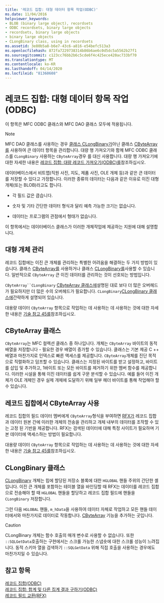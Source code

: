 ```yaml
---
title: '레코드 집합: 대형 데이터 항목 작업(ODBC)'
ms.date: 11/04/2016
helpviewer_keywords:
- BLOB (binary large object), recordsets
- ODBC recordsets, binary large objects
- recordsets, binary large objects
- binary large objects
- CLongBinary class, using in recordsets
ms.assetid: 3e80b5a8-b6e7-43c6-a816-e54befc513a3
ms.openlocfilehash: 872fa7229738314b86b6ae6c0d5dc5a5562b27f1
ms.sourcegitcommit: c123cc76bb2b6c5cde6f4c425ece420ac733bf70
ms.translationtype: MT
ms.contentlocale: ko-KR
ms.lasthandoff: 04/14/2020
ms.locfileid: "81360608"
---
```

# <a name="recordset-working-with-large-data-items-odbc"></a>레코드 집합: 대형 데이터 항목 작업(ODBC)

이 항목은 MFC ODBC 클래스와 MFC DAO 클래스 모두에 적용됩니다.

> [!NOTE]
> MFC DAO 클래스를 사용하는 경우 [클래스 CLongBinary가](../../mfc/reference/clongbinary-class.md)아닌 클래스 [CByteArray를](../../mfc/reference/cbytearray-class.md) 사용하여 큰 데이터 항목을 관리합니다. 대량 행 가져오기와 함께 MFC ODBC 클래스를 `CLongBinary` 사용하는 `CByteArray`경우 를 대신 사용합니다. 대량 행 가져오기에 대한 자세한 내용은 [레코드 집합: 대량 레코드 가져오기(ODBC)를](../../data/odbc/recordset-fetching-records-in-bulk-odbc.md)참조하십시오.

데이터베이스에서 비트맵(직원 사진, 지도, 제품 사진, OLE 개체 등)과 같은 큰 데이터를 저장할 수 있다고 가정합니다. 이러한 종류의 데이터는 다음과 같은 이유로 이진 대형 개체(또는 BLOB)라고도 합니다.

- 각 필드 값은 큽습니다.

- 숫자 및 기타 간단한 데이터 형식과 달리 예측 가능한 크기는 없습니다.

- 데이터는 프로그램의 관점에서 형태가 없습니다.

이 항목에서는 데이터베이스 클래스가 이러한 개체작업에 제공하는 지원에 대해 설명합니다.

## <a name="managing-large-objects"></a><a name="_core_managing_large_objects"></a>대형 개체 관리

레코드 집합에는 이진 큰 개체를 관리하는 특별한 어려움을 해결하는 두 가지 방법이 있습니다. 클래스 [CByteArray를](../../mfc/reference/cbytearray-class.md) 사용하거나 클래스 [CLongBinary를](../../mfc/reference/clongbinary-class.md)사용할 수 있습니다. 일반적으로 `CByteArray` 큰 이진 데이터를 관리하는 것이 선호되는 방법입니다.

`CByteArray``CLongBinary` [CByteArray 클래스에](#_core_the_cbytearray_class)설명된 대로 보다 더 많은 오버헤드가 필요하지만 더 많은 수의 오버헤드가 필요합니다. `CLongBinary`[CLongBinary 클래스에](#_core_the_clongbinary_class)간략하게 설명되어 있습니다.

대용량 데이터 `CByteArray` 항목으로 작업하는 데 사용하는 데 사용하는 것에 대한 자세한 내용은 [기술 참고 45를](../../mfc/tn045-mfc-database-support-for-long-varchar-varbinary.md)참조하십시오.

## <a name="cbytearray-class"></a><a name="_core_the_cbytearray_class"></a>CByteArray 클래스

`CByteArray`는 MFC 컬렉션 클래스 중 하나입니다. 개체는 `CByteArray` 바이트의 동적 배열을 저장합니다 - 필요한 경우 배열이 증가할 수 있습니다. 클래스는 기본 제공 C ++ 배열과 마찬가지로 인덱스로 빠른 액세스를 제공합니다. `CByteArray`개체를 진단 목적으로 직렬화하고 덤프할 수 있습니다. 클래스는 지정된 바이트를 받고 설정하고, 바이트를 삽입 및 추가하고, 1바이트 또는 모든 바이트를 제거하기 위한 멤버 함수를 제공합니다. 이러한 시설을 통해 이진 데이터를 쉽게 구문 분석할 수 있습니다. 예를 들어 이진 개체가 OLE 개체인 경우 실제 개체에 도달하기 위해 일부 헤더 바이트를 통해 작업해야 할 수 있습니다.

## <a name="using-cbytearray-in-recordsets"></a><a name="_core_using_cbytearray_in_recordsets"></a>레코드 집합에서 CByteArray 사용

레코드 집합의 필드 데이터 멤버에게 `CByteArray`형식을 부여하면 [RFX가](../../data/odbc/record-field-exchange-rfx.md) 레코드 집합과 데이터 원본 간에 이러한 개체의 전송을 관리하고 개체 내부의 데이터를 조작할 수 있는 고정 된 기반을 제공합니다. RFX는 검색된 데이터에 대해 특정 사이트가 필요하며 기본 데이터에 액세스하는 방법이 필요합니다.

대용량 데이터 `CByteArray` 항목으로 작업하는 데 사용하는 데 사용하는 것에 대한 자세한 내용은 [기술 참고 45를](../../mfc/tn045-mfc-database-support-for-long-varchar-varbinary.md)참조하십시오.

## <a name="clongbinary-class"></a><a name="_core_the_clongbinary_class"></a>CLongBinary 클래스

[CLongBinary](../../mfc/reference/clongbinary-class.md) 개체는 힙에 할당된 저장소 블록에 대한 `HGLOBAL` 핸들 주위의 간단한 셸입니다. 이진 큰 개체를 포함하는 테이블 열을 바인딩할 때 RFX는 데이터를 레코드 집합으로 전송해야 할 때 `HGLOBAL` 핸들을 할당하고 레코드 집합 필드에 핸들을 `CLongBinary` 저장합니다.

그런 다음 `HGLOBAL` 핸들, `m_hData`을 사용하여 데이터 자체로 작업하고 모든 핸들 데이터에서와 마찬가지로 데이터로 작동합니다. [CByteArray](../../mfc/reference/cbytearray-class.md) 기능을 추가하는 곳입니다.

> [!CAUTION]
> CLongBinary 개체는 함수 호출의 매개 변수로 사용할 수 없습니다. 또한 `::SQLGetData`호출하는 구현에서는 스크롤 가능한 스냅숏에 대한 스크롤 성능이 느려집니다. 동적 스키마 열을 검색하기 `::SQLGetData` 위해 직접 호출을 사용하는 경우에도 마찬가지일 수 있습니다.

## <a name="see-also"></a>참고 항목

[레코드 집합(ODBC)](../../data/odbc/recordset-odbc.md)<br/>
[레코드 집합: 합계 및 다른 집계 결과 구하기(ODBC)](../../data/odbc/recordset-obtaining-sums-and-other-aggregate-results-odbc.md)<br/>
[레코드 필드 교환(RFX)](../../data/odbc/record-field-exchange-rfx.md)
